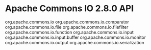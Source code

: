 # Apache Commons IO 2.8.0 API

org.apache.commons.io
org.apache.commons.io.comparator
org.apache.commons.io.file
org.apache.commons.io.filefilter
org.apache.commons.io.function
org.apache.commons.io.input
org.apache.commons.io.input.buffer
org.apache.commons.io.monitor
org.apache.commons.io.output
org.apache.commons.io.serialization




